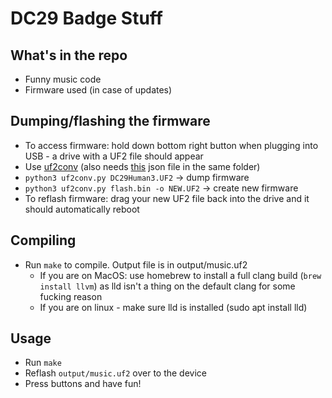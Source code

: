 # DC29 Badge Stuff

## What's in the repo
+ Funny music code
+ Firmware used (in case of updates)

## Dumping/flashing the firmware
+ To access firmware: hold down bottom right button when plugging into USB - a drive with a UF2 file should appear
+ Use [uf2conv](https://github.com/microsoft/uf2/blob/master/utils/uf2conv.py) (also needs [this](https://github.com/microsoft/uf2/blob/master/utils/uf2families.json) json file in the same folder)
+ `python3 uf2conv.py DC29Human3.UF2` -> dump firmware
+ `python3 uf2conv.py flash.bin -o NEW.UF2` -> create new firmware
+ To reflash firmware: drag your new UF2 file back into the drive and it should automatically reboot

## Compiling
+ Run `make` to compile. Output file is in output/music.uf2
  + If you are on MacOS: use homebrew to install a full clang build (`brew install llvm`) as lld isn't a thing on the default clang for some fucking reason
  + If you are on linux - make sure lld is installed (sudo apt install lld)

## Usage
+ Run `make`
+ Reflash `output/music.uf2` over to the device 
+ Press buttons and have fun!
